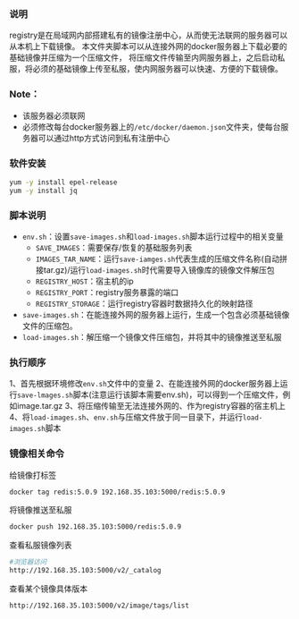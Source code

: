 ### 说明
registry是在局域网内部搭建私有的镜像注册中心，从而使无法联网的服务器可以从本机上下载镜像。
本文件夹脚本可以从连接外网的docker服务器上下载必要的基础镜像并压缩为一个压缩文件，
将压缩文件传输至内网服务器上，之后启动私服，将必须的基础镜像上传至私服，使内网服务器可以快速、方便的下载镜像。


### Note：
- 该服务器必须联网
- 必须修改每台docker服务器上的`/etc/docker/daemon.json`文件夹，使每台服务器可以通过http方式访问到私有注册中心

### 软件安装
```bash
yum -y install epel-release
yum -y install jq
```

### 脚本说明
- `env.sh`：设置`save-images.sh`和`load-images.sh`脚本运行过程中的相关变量
    - `SAVE_IMAGES`：需要保存/恢复的基础服务列表
    - `IMAGES_TAR_NAME`：运行`save-iamges.sh`代表生成的压缩文件名称(自动拼接tar.gz)/运行`load-images.sh`时代需要导入镜像库的镜像文件解压包
    - `REGISTRY_HOST`：宿主机的ip
    - `REGISTRY_PORT`：registry服务暴露的端口
    - `REGISTRY_STORAGE`：运行registry容器时数据持久化的映射路径
- `save-images.sh`：在能连接外网的服务器上运行，生成一个包含必须基础镜像文件的压缩包。
- `load-images.sh`：解压缩一个镜像文件压缩包，并将其中的镜像推送至私服

### 执行顺序
1、首先根据环境修改`env.sh`文件中的变量
2、在能连接外网的docker服务器上运行`save-lmages.sh`脚本(注意运行该脚本需要env.sh)，可以得到一个压缩文件，例如image.tar.gz
3、将压缩传输至无法连接外网的、作为registry容器的宿主机上
4、将`load-images.sh`、`env.sh`与压缩文件放于同一目录下，并运行`load-images.sh`脚本

### 镜像相关命令
给镜像打标签
```bash
docker tag redis:5.0.9 192.168.35.103:5000/redis:5.0.9
```
将镜像推送至私服
```bash
docker push 192.168.35.103:5000/redis:5.0.9
```
查看私服镜像列表
```bash
#浏览器访问
http://192.168.35.103:5000/v2/_catalog
```
查看某个镜像具体版本
```bash
http://192.168.35.103:5000/v2/image/tags/list
```